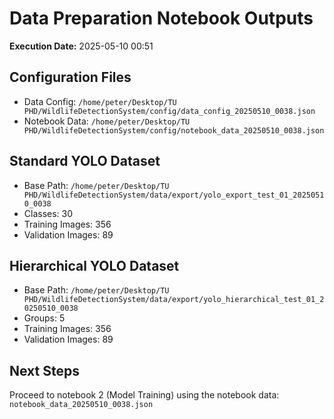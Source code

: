# Data Preparation Notebook Outputs

**Execution Date:** 2025-05-10 00:51

## Configuration Files

- Data Config: `/home/peter/Desktop/TU PHD/WildlifeDetectionSystem/config/data_config_20250510_0038.json`
- Notebook Data: `/home/peter/Desktop/TU PHD/WildlifeDetectionSystem/config/notebook_data_20250510_0038.json`

## Standard YOLO Dataset

- Base Path: `/home/peter/Desktop/TU PHD/WildlifeDetectionSystem/data/export/yolo_export_test_01_20250510_0038`
- Classes: 30
- Training Images: 356
- Validation Images: 89

## Hierarchical YOLO Dataset

- Base Path: `/home/peter/Desktop/TU PHD/WildlifeDetectionSystem/data/export/yolo_hierarchical_test_01_20250510_0038`
- Groups: 5
- Training Images: 356
- Validation Images: 89

## Next Steps

Proceed to notebook 2 (Model Training) using the notebook data: `notebook_data_20250510_0038.json`